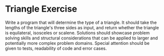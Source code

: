 # Triangle Exercise

Write a program that will determine the type of a triangle.
It should take the lengths of the triangle's three sides as input, and return whether the triangle is
equilateral, isosceles or scalene. 
Solutions should showcase problem solving skills and structural considerations that can be applied to larger and 
potentially more complex problem domains.  Special attention should be given to tests, readability of code and error cases.
